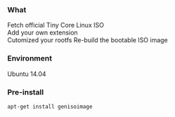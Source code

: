 ### What  
Fetch official Tiny Core Linux ISO  
Add your own extension  
Cutomized your rootfs
Re-build the bootable ISO image

### Environment  
Ubuntu 14.04  

### Pre-install  
`apt-get install genisoimage`  
